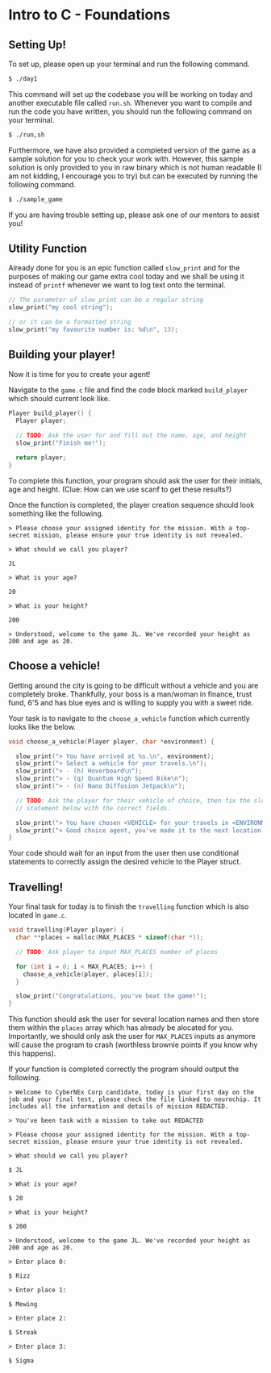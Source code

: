 # Intro to C - Foundations

## Setting Up!

To set up, please open up your terminal and run the following command.

``` bash
$ ./day1
```

This command will set up the codebase you will be working on today and another executable file called `run.sh`. Whenever you want to compile and run the code you have written, you should run the following command on your terminal.

```bash
$ ./run,sh
```

Furthermore, we have also provided a completed version of the game as a sample solution for you to check your work with. However, this sample solution is only provided to you in raw binary which is not human readable (I am not kidding, I encourage you to try) but can be executed by running the following command.

```bash
$ ./sample_game
```

If you are having trouble setting up, please ask one of our mentors to assist you!

## Utility Function
Already done for you is an epic function called `slow_print` and for the purposes of making our game extra cool today and we shall be using it instead of `printf` whenever we want to log text onto the terminal.

```c
// The parameter of slow_print can be a regular string
slow_print("my cool string");

// or it can be a formatted string
slow_print("my favourite number is: %d\n", 13);
```

## Building your player!
Now it is time for you to create your agent!

Navigate to the `game.c` file and find the code block marked `build_player` which should current look like.

```c
Player build_player() {
  Player player;
  
  // TODO: Ask the user for and fill out the name, age, and height
  slow_print("Finish me!");

  return player;
}
```

To complete this function, your program should ask the user for their initials, age and height. (Clue: How can we use scanf to get these results?)

Once the function is completed, the player creation sequence should look something like the following.

```
> Please choose your assigned identity for the mission. With a top-secret mission, please ensure your true identity is not revealed.

> What should we call you player?

JL

> What is your age?

20

> What is your height?

200

> Understood, welcome to the game JL. We've recorded your height as 200 and age as 20.
```

## Choose a vehicle!
Getting around the city is going to be difficult without a vehicle and you are completely broke. Thankfully, your boss is a man/woman in finance, trust fund, 6'5 and has blue eyes and is willing to supply you with a sweet ride.

Your task is to navigate to the `choose_a_vehicle` function which currently looks like the below.

```c
void choose_a_vehicle(Player player, char *environment) {

  slow_print("> You have arrived at %s.\n", environment);
  slow_print("> Select a vehicle for your travels.\n");
  slow_print("> - (h) Hoverboard\n");
  slow_print("> - (q) Quantum High Speed Bike\n");
  slow_print("> - (n) Nano Diffusion Jetpack\n");

  // TODO: Ask the player for their vehicle of choice, then fix the slow_print
  // statement below with the correct fields.

  slow_print("> You have chosen <VEHICLE> for your travels in <ENVIRONMENT>!\n");
  slow_print("> Good choice agent, you've made it to the next location.\n");
}

```

Your code should wait for an input from the user then use conditional statements to correctly assign the desired vehicle to the Player struct.

## Travelling!
Your final task for today is to finish the `travelling` function which is also located in `game.c`.

```c
void travelling(Player player) {
  char **places = malloc(MAX_PLACES * sizeof(char *));

  // TODO: Ask player to input MAX_PLACES number of places

  for (int i = 0; i < MAX_PLACES; i++) {
    choose_a_vehicle(player, places[i]);
  }

  slow_print("Congratulations, you've beat the game!");
}
```

This function should ask the user for several location names and then store them within the `places` array which has already be alocated for you. Importantly, we should only ask the user for `MAX_PLACES` inputs as anymore will cause the program to crash (worthless brownie points if you know why this happens). 

If your function is completed correctly the program should output the following.
```
> Welcome to CyberNEx Corp candidate, today is your first day on the job and your final test, please check the file linked to neurochip. It includes all the information and details of mission REDACTED.

> You've been task with a mission to take out REDACTED

> Please choose your assigned identity for the mission. With a top-secret mission, please ensure your true identity is not revealed.

> What should we call you player?

$ JL

> What is your age?

$ 20

> What is your height?

$ 200

> Understood, welcome to the game JL. We've recorded your height as 200 and age as 20.

> Enter place 0:

$ Rizz

> Enter place 1:

$ Mewing

> Enter place 2:

$ Streak

> Enter place 3:

$ Sigma
```
